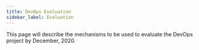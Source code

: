 ```yaml
---
title: DevOps Evaluation
sidebar_label: Evaluation
---
```


This page will describe the mechanisms to be used to evaluate the DevOps project by December, 2020.